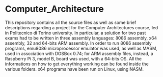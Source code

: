# Computer_Architecture


This repository contains all the source files as well as some brief descriptions regarding 
a project for the Computer Architectures course, led in Politecnico di Torino university. 
In particular, a solution for two past exams had to be written in three assembly languages:
8086 assembly, x64 assembly, 32 and 64-bits ARM assembly. 
In order to run 8086 assembly programs, emu8086 microprocessor emulator was used, as well as MASM, 
used in association with DOSBox 0.74; for ARM assembly files, instead, a Raspberry Pi 3, model B, 
board was used, with a 64-bits OS. All the informations on how to get everything working can be 
found inside the various folders. x64 programs have been run on Linux, using NASM.
